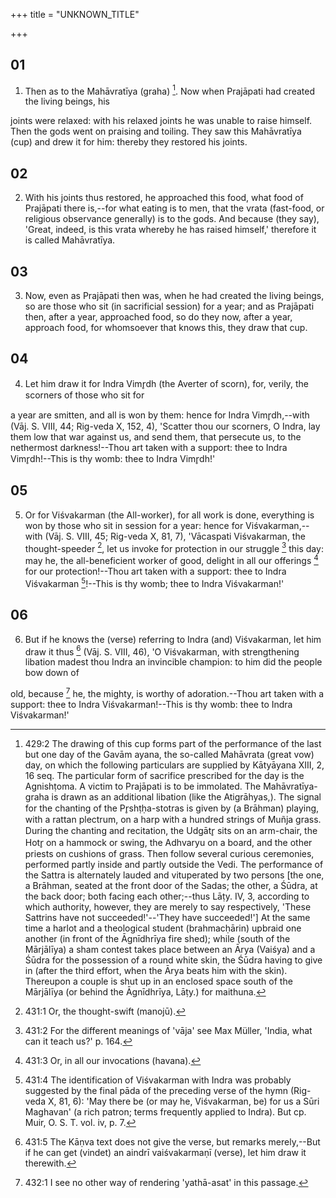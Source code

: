 +++
title = "UNKNOWN_TITLE"

+++


## 01
1. Then as to the Mahāvratīya (graha) [^fn_995]. Now when Prajāpati had created the living beings, his

[^fn_995]: 429:2 The drawing of this cup forms part of the performance of the last but one day of the Gavām ayana, the so-called Mahāvrata (great vow) day, on which the following particulars are supplied by Kātyāyana XIII, 2, 16 seq. The particular form of sacrifice prescribed for the day is the Agnishṭoma. A victim to Prajāpati is to be immolated. The Mahāvratīya-graha is drawn as an additional libation (like the Atigrāhyas,). The signal for the chanting of the Pr̥shṭḥa-stotras is given by (a Brāhman) playing, with a rattan plectrum, on a harp with a hundred strings of  Muñja grass. During the chanting and recitation, the Udgātr̥ sits on an arm-chair, the Hotr̥ on a hammock or swing, the Adhvaryu on a board, and the other priests on cushions of grass. Then follow several curious ceremonies, performed partly inside and partly outside the Vedi. The performance of the Sattra is alternately lauded and vituperated by two persons [the one, a Brāhman, seated at the front door of the Sadas; the other, a Śūdra, at the back door; both facing each other;--thus Lāṭy. IV, 3, according to which authority, however, they are merely to say respectively, 'These Sattrins have not succeeded!'--'They have succeeded!'] At the same time a harlot and a theological student (brahmacḥārin) upbraid one another (in front of the Āgnīdhrīya fire shed); while (south of the Mārjālīya) a sham contest takes place between an Ārya (Vaiśya) and a Śūdra for the possession of a round white skin, the Śūdra having to give in (after the third effort, when the Ārya beats him with the skin). Thereupon a couple is shut up in an enclosed space south of the Mārjālīya (or behind the Āgnīdhrīya, Lāṭy.) for maithuna.

joints were relaxed: with his relaxed joints he was unable to raise himself. Then the gods went on praising and toiling. They saw this Mahāvratīya (cup) and drew it for him: thereby they restored his joints.

## 02
2. With his joints thus restored, he approached this food, what food of Prajāpati there is,--for what eating is to men, that the vrata (fast-food, or religious observance generally) is to the gods. And because (they say), 'Great, indeed, is this vrata whereby he has raised himself,' therefore it is called Mahāvratīya.

## 03
3. Now, even as Prajāpati then was, when he had created the living beings, so are those who sit (in sacrificial session) for a year; and as Prajāpati then, after a year, approached food, so do they now, after a year, approach food, for whomsoever that knows this, they draw that cup.

## 04
4. Let him draw it for Indra Vimr̥dh (the Averter of scorn), for, verily, the scorners of those who sit for

a year are smitten, and all is won by them: hence for Indra Vimr̥dh,--with (Vāj. S. VIII, 44; Rig-veda X, 152, 4), 'Scatter thou our scorners, O Indra, lay them low that war against us, and send them, that persecute us, to the nethermost darkness!--Thou art taken with a support: thee to Indra Vimr̥dh!--This is thy womb: thee to Indra Vimr̥dh!'

## 05
5. Or for Viśvakarman (the All-worker), for all work is done, everything is won by those who sit in session for a year: hence for Viśvakarman,--with (Vāj. S. VIII, 45; Rig-veda X, 81, 7), 'Vācaspati Viśvakarman, the thought-speeder [^fn_996], let us invoke for protection in our struggle [^fn_997] this day: may he, the all-beneficient worker of good, delight in all our offerings [^fn_998] for our protection!--Thou art taken with a support: thee to Indra Viśvakarman [^fn_999]!--This is thy womb; thee to Indra Viśvakarman!'

[^fn_996]: 431:1 Or, the thought-swift (manojū).

[^fn_997]: 431:2 For the different meanings of 'vāja' see Max Müller, 'India, what can it teach us?' p. 164.

[^fn_998]: 431:3 Or, in all our invocations (havana).

[^fn_999]: 431:4 The identification of Viśvakarman with Indra was probably suggested by the final pāda of the preceding verse of the hymn (Rig-veda X, 81, 6): 'May there be (or may he, Viśvakarman, be) for us a Sūri Maghavan' (a rich patron; terms frequently applied to Indra). But cp. Muir, O. S. T. vol. iv, p. 7.

## 06
6. But if he knows the (verse) referring to Indra (and) Viśvakarman, let him draw it thus [^fn_1000] (Vāj. S. VIII, 46), 'O Viśvakarman, with strengthening libation madest thou Indra an invincible champion: to him did the people bow down of

[^fn_1000]: 431:5 The Kāṇva text does not give the verse, but remarks merely,--But if he can get (vindet) an aindrī vaiśvakarmaṇī (verse), let him draw it therewith.

old, because [^fn_1001] he, the mighty, is worthy of adoration.--Thou art taken with a support: thee to Indra Viśvakarman!--This is thy womb: thee to Indra Viśvakarman!'

[^fn_1001]: 432:1 I see no other way of rendering 'yathā-asat' in this passage.

